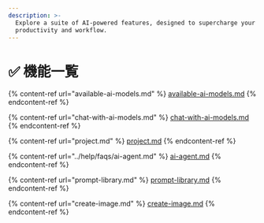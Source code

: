 ```yaml
---
description: >-
  Explore a suite of AI-powered features, designed to supercharge your
  productivity and workflow.
---
```


# ✅ 機能一覧

{% content-ref url="available-ai-models.md" %}
[available-ai-models.md](available-ai-models.md)
{% endcontent-ref %}

{% content-ref url="chat-with-ai-models.md" %}
[chat-with-ai-models.md](chat-with-ai-models.md)
{% endcontent-ref %}

{% content-ref url="project.md" %}
[project.md](project.md)
{% endcontent-ref %}

{% content-ref url="../help/faqs/ai-agent.md" %}
[ai-agent.md](../help/faqs/ai-agent.md)
{% endcontent-ref %}

{% content-ref url="prompt-library.md" %}
[prompt-library.md](prompt-library.md)
{% endcontent-ref %}

{% content-ref url="create-image.md" %}
[create-image.md](create-image.md)
{% endcontent-ref %}
